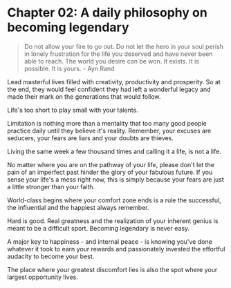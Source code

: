 # Chapter 02: A daily philosophy on becoming legendary

> Do not allow your fire to go out. Do not let the hero in your soul perish in lonely frustration for the life you deserved and have never been able to reach. The world you desire can be won. It exists. It is possible. It is yours. - Ayn Rand

Lead masterful lives filled with creativity, productivity and prosperity. So at the end, they would feel confident they had left a wonderful legacy and made their mark on the generations that would follow.

Life's too short to play small with your talents.

Limitation is nothing more than a mentality that too many good people practice daily until they believe it's reality.
Remember, your excuses are seducers, your fears are liars and your doubts are thieves.

Living the same week a few thousand times and calling it a life, is not a life.

No matter where you are on the pathway of your life, please don't let the pain of an imperfect past hinder the glory of your fabulous future.
If you sense your life's a mess right now, this is simply because your fears are just a little stronger than your faith.

World-class begins where your comfort zone ends is a rule the successful, the influential and the happiest always remember.

Hard is good. Real greatness and the realization of your inherent genius is meant to be a difficult sport. Becoming legendary is never easy.

A major key to happiness - and internal peace - is knowing you've done whatever it took to earn your rewards and passionately invested the effortful audacity to become your best.

The place where your greatest discomfort lies is also the spot where your largest opportunity lives.
